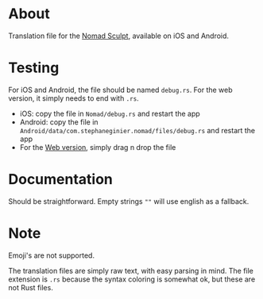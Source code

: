 # About

Translation file for the [Nomad Sculpt](https://nomadsculpt.com/]), available on iOS and Android.

# Testing

For iOS and Android, the file should be named `debug.rs`.
For the web version, it simply needs to end with `.rs`.

- iOS: copy the file in `Nomad/debug.rs` and restart the app
- Android: copy the file in `Android/data/com.stephaneginier.nomad/files/debug.rs` and restart the app
- For the [Web version](https://stephaneginier.com/archive/nomad_demo/), simply drag n drop the file

# Documentation

Should be straightforward.
Empty strings `""` will use english as a fallback.

# Note
Emoji's are not supported.

The translation files are simply raw text, with easy parsing in mind.
The file extension is `.rs` because the syntax coloring is somewhat ok, but these are not Rust files.
